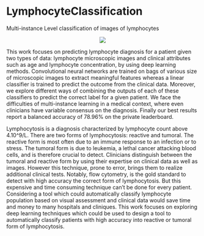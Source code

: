 # LymphocyteClassification
Multi-instance Level classification of images of lymphocytes

<p align="center">
  <img src="https://user-images.githubusercontent.com/46713435/112282962-e8d9e600-8c87-11eb-9f60-e6de582c7c1d.jpg" />
</p>

This work focuses on predicting lymphocyte diagnosis for a patient given two types of data: lymphocyte microscopic images and clinical attributes such as age and lymphocyte concentration, by using deep learning methods. Convolutional neural networks are trained on bags of various size of microscopic images to extract meaningful features whereas a linear classifier is trained to predict the outcome from the clinical data. Moreover, we explore different ways of combining the outputs of each of these classifiers to predict the correct label for a given patient. We face the difficulties of multi-instance learning in a medical context, where even clinicians have variable consensus on the diagnosis. Finally our best results report a balanced accuracy of 78.96% on the private leaderboard. 

Lymphocytosis is a diagnosis characterized by lymphocyte count above 4.10^9/L. There are two forms of lymphocytosis: reactive and tumoral. The reactive form is most often due to an immune response to an infection or to stress. The tumoral form is due to leukemia, a lethal cancer attacking blood cells, and is therefore crucial to detect.  Clinicians  distinguish between the tumoral and reactive form by using their expertise on clinical data as well as images. However this technique, prone to error, brings them to realize additional clinical tests. Notably, flow cytometry, is the gold standard to detect with high accuracy the correct form of lymphocytosis. But this expensive and time consuming technique  can’t be done for every patient. Considering a tool which could automatically classify lymphocyte population based on visual assessment and clinical data would save time and money to many hospitals and cliniques. This work focuses on exploring deep learning techniques which could be used to design a tool to automatically classify patients with high accuracy into reactive or tumoral form of lymphocytosis. 
